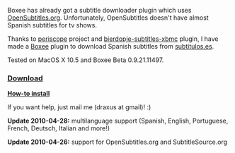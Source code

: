 Boxee has already got a subtitle downloader plugin which uses [OpenSubtitles.org](http://www.opensubtitles.org/). Unfortunately, OpenSubtitles doesn't have almost Spanish subtitles for tv shows.

Thanks to [periscope](http://code.google.com/p/periscope/) project and [bierdopje-subtitles-xbmc](http://code.google.com/p/bierdopje-subtitles-xbmc/) plugin, I have made a [Boxee](http://www.boxee.tv/) plugin to download Spanish subtitles from [subtitulos.es](http://www.subtitulos.es/).

Tested on MacOS X 10.5 and Boxee Beta 0.9.21.11497.

### [Download](http://boxee-periscope.googlecode.com/files/PeriscopeSubtitles.zip) ###

**[How-to install](http://code.google.com/p/boxee-periscope/wiki/Installation)**

If you want help, just mail me (draxus at gmail)! :)

**Update 2010-04-28:** multilanguage support (Spanish, English, Portuguese, French, Deutsch, Italian and more!)

**Update 2010-04-26:** support for OpenSubtitles.org and SubtitleSource.org